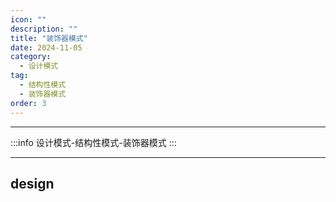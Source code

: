 ```yaml
---
icon: ""
description: ""
title: "装饰器模式"
date: 2024-11-05
category:
  - 设计模式
tag:
  - 结构性模式
  - 装饰器模式
order: 3
---
```


---

:::info
设计模式-结构性模式-装饰器模式
:::

---

## design
